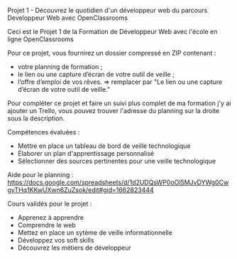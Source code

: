 Projet 1 - Découvrez le quotidien d'un développeur web du parcours Developpeur Web avec OpenClassrooms 

Ceci est le Projet 1 de la Formation de Développeur Web avec l'école en ligne OpenClassrooms

Pour ce projet, vous fournirez un dossier compressé en ZIP contenant :

- votre planning de formation ;
- le lien ou une capture d’écran de votre outil de veille ;
- l’offre d’emploi de vos rêves. => remplacer par "Le lien ou une capture d’écran de votre outil de veille."

Pour compléter ce projet et faire un suivi plus complet de ma formation j'y ai ajouter un Trello, vous pouvez trouver l'adresse du planning sur la droite sous la description.

Compétences évaluées :
- Mettre en place un tableau de bord de veille technologique
- Élaborer un plan d'apprentissage personnalisé
- Sélectionner des sources pertinentes pour une veille technologique

Aide pour le planning : https://docs.google.com/spreadsheets/d/1d2UDQsWP0oOl5MJvDYWg0CwgyTHq1KKwUXwn6ZuZsok/edit#gid=1662823444

Cours validés pour le projet :
- Apprenez à apprendre
- Comprendre le web
- Mettez en place un sytème de veille informationnelle
- Développez vos soft skills
- Découvrez les métiers de développeur
